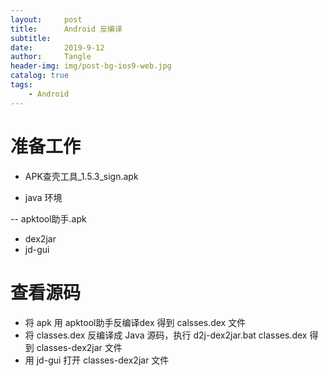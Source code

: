 ```yaml
---
layout:     post
title:      Android 反编译
subtitle:   
date:       2019-9-12
author:     Tangle
header-img: img/post-bg-ios9-web.jpg
catalog: true
tags:
    - Android
---
```


# 准备工作

- APK查壳工具_1.5.3_sign.apk

- java 环境


-- apktool助手.apk
- dex2jar
- jd-gui

# 查看源码

- 将 apk 用 apktool助手反编译dex 得到 calsses.dex 文件
- 将 classes.dex 反编译成 Java 源码，执行 d2j-dex2jar.bat classes.dex 得到 classes-dex2jar 文件
- 用 jd-gui 打开 classes-dex2jar 文件
